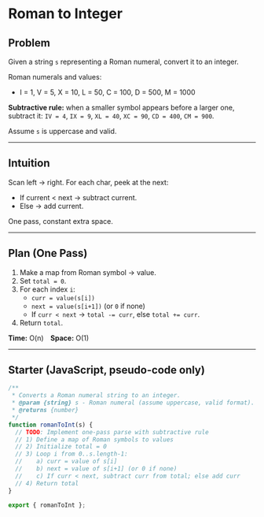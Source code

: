 # Roman to Integer

## Problem

Given a string `s` representing a Roman numeral, convert it to an integer.

Roman numerals and values:

- I = 1, V = 5, X = 10, L = 50, C = 100, D = 500, M = 1000

**Subtractive rule:** when a smaller symbol appears before a larger one, subtract it:
`IV = 4`, `IX = 9`, `XL = 40`, `XC = 90`, `CD = 400`, `CM = 900`.

Assume `s` is uppercase and valid.

---

## Intuition

Scan left → right. For each char, peek at the next:

- If current < next → subtract current.
- Else → add current.

One pass, constant extra space.

---

## Plan (One Pass)

1. Make a map from Roman symbol → value.
2. Set `total = 0`.
3. For each index `i`:
   - `curr = value(s[i])`
   - `next = value(s[i+1])` (or `0` if none)
   - If `curr < next` → `total -= curr`, else `total += curr`.
4. Return `total`.

**Time:** O(n) **Space:** O(1)

---

## Starter (JavaScript, pseudo-code only)

```js
/**
 * Converts a Roman numeral string to an integer.
 * @param {string} s - Roman numeral (assume uppercase, valid format).
 * @returns {number}
 */
function romanToInt(s) {
  // TODO: Implement one-pass parse with subtractive rule
  // 1) Define a map of Roman symbols to values
  // 2) Initialize total = 0
  // 3) Loop i from 0..s.length-1:
  //    a) curr = value of s[i]
  //    b) next = value of s[i+1] (or 0 if none)
  //    c) If curr < next, subtract curr from total; else add curr
  // 4) Return total
}

export { romanToInt };
```
